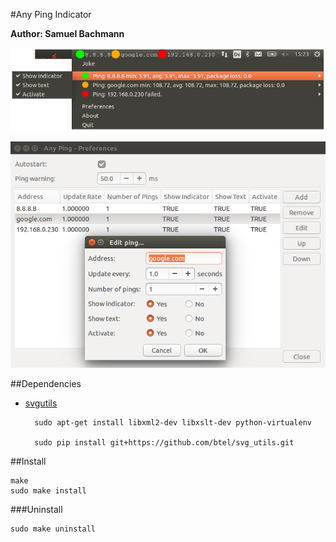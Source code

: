 #Any Ping Indicator

**Author: Samuel Bachmann**

![Any Ping Indicator](img/any_ping_indicator.png)

![Any Ping Preferences](img/any_ping_preferences.png)

##Dependencies

- [svgutils](https://github.com/btel/svg_utils)

        sudo apt-get install libxml2-dev libxslt-dev python-virtualenv
        
        sudo pip install git+https://github.com/btel/svg_utils.git

##Install

```
make
sudo make install
```

###Uninstall

```
sudo make uninstall
```
